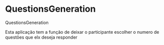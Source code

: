 # QuestionsGeneration
QuestionsGeneration
<p>Esta aplicação tem a função de deixar o participante escolher o numero de questões que elx deseja responder</p>
